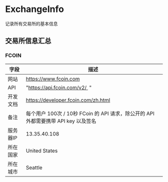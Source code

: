 # ExchangeInfo
记录所有交易所的基本信息

## 交易所信息汇总
### FCOIN
|字段|描述|
|------ |------|
|网站|https://www.fcoin.com|
|API|"https://api.fcoin.com/v2/  "|
|开发文档|https://developer.fcoin.com/zh.html|
|备注|每个用户 100次 / 10秒 FCoin 的 API 请求，除公开的 API 外都需要携带 API key 以及签名|
|服务器IP|13.35.40.108|
|所在国家|United States|
|所在城市|Seattle|
